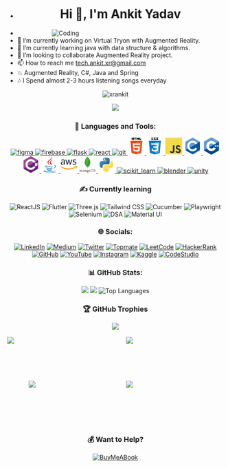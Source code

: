 - <h1 align="center">Hi 👋, I'm Ankit Yadav</h1>
- <img align="right" alt="Coding" width="400" src="https://github.com/xrankit/xrankit/blob/main/_ankzzz_07_.png">
- 👀 I’m currently working on Virtual Tryon with Augmented Reality.
- 🌱 I’m currently learning java with data structure & algorithms.
- 💞️ I’m looking to collaborate Augmented Reality project.
- 📫 How to reach me tech.ankit.xr@gmail.com
- 💥 Augmented Reality, C#, Java and Spring
- 🎶 I Spend almost 2-3 hours listening songs everyday
 <div align="center">
<img src="https://komarev.com/ghpvc/?username=ankiii07&label=Profile%20views&color=0e75b6&style=flat" alt="xrankit" /> </p>
<img src="https://profile-counter.glitch.me/ankiii07/count.svg" />
 <a href="https://github.com/xrankit" target="_blank" rel="noreferrer"><imgsrc="https://img.shields.io/github/followers/xrankit?logo=github&style=for-the-badge&color=0891b2&labelColor=1c1917" /></a>
<h3 align="center">🚀 Languages and Tools:</h3>
 <p align="center">  <a href="https://www.figma.com/" target="_blank"> <img src="https://www.vectorlogo.zone/logos/figma/figma-icon.svg" alt="figma" width="40" height="40"/> </a> 
  <a href="https://firebase.google.com/" target="_blank"> <img src="https://www.vectorlogo.zone/logos/firebase/firebase-icon.svg" alt="firebase" width="40" height="40"/> </a> 
  <a href="https://flask.palletsprojects.com/" target="_blank"> <img src="https://www.vectorlogo.zone/logos/pocoo_flask/pocoo_flask-icon.svg" alt="flask" width="40" height="40"/> </a> 
  <a href="https://reactjs.org/" target="_blank"> <img src="https://img.icons8.com/color/48/000000/react-native.png" alt="react" width="40" height="40"//> </a>
  <a href="https://git-scm.com/" target="_blank"> <img src="https://www.vectorlogo.zone/logos/git-scm/git-scm-icon.svg" alt="git" width="40" height="40"/> </a> 
  <a href="https://www.w3.org/html/" target="_blank"> <img src="https://raw.githubusercontent.com/devicons/devicon/master/icons/html5/html5-original-wordmark.svg" alt="html5" width="40" height="40"/> </a>
  <a href="https://www.w3schools.com/css/" target="_blank" rel="noreferrer"> <img src="https://raw.githubusercontent.com/devicons/devicon/master/icons/css3/css3-original-wordmark.svg" alt="css3" width="40" height="40"/> </a> 
  <a href="https://developer.mozilla.org/en-US/docs/Web/JavaScript" target="_blank"> <img src="https://raw.githubusercontent.com/devicons/devicon/master/icons/javascript/javascript-original.svg" alt="javascript" width="40" height="40"/> </a> 
   <a href="https://www.cprogramming.com/" target="_blank" rel="noreferrer"> <img src="https://raw.githubusercontent.com/devicons/devicon/master/icons/c/c-original.svg" alt="c" width="40" height="40"/> </a>
  <a href="https://www.w3schools.com/cpp/" target="_blank" rel="noreferrer"> <img src="https://raw.githubusercontent.com/devicons/devicon/master/icons/cplusplus/cplusplus-original.svg" alt="cplusplus" width="40" height="40"/> </a> 
  <a href="https://www.w3schools.com/cs/" target="_blank" rel="noreferrer"> <img src="https://raw.githubusercontent.com/devicons/devicon/master/icons/csharp/csharp-original.svg" alt="csharp" width="40" height="40"/> </a> 
  <a href="https://www.java.com" target="_blank"> <img src="https://raw.githubusercontent.com/devicons/devicon/master/icons/java/java-original.svg" alt="java" width="40" height="40"/> </a>  
  <a href="https://aws.amazon.com" target="_blank"> <img src="https://raw.githubusercontent.com/devicons/devicon/master/icons/amazonwebservices/amazonwebservices-original-wordmark.svg" alt="aws" width="40" height="40"/> </a>   
  <a href="https://www.mongodb.com/" target="_blank"> <img src="https://raw.githubusercontent.com/devicons/devicon/master/icons/mongodb/mongodb-original-wordmark.svg" alt="mongodb" width="40" height="40"/> </a> 
  <a href="https://www.python.org" target="_blank"> <img src="https://raw.githubusercontent.com/devicons/devicon/master/icons/python/python-original.svg" alt="python" width="40" height="40"/> </a>
  <a href="https://scikit-learn.org/" target="_blank"> <img src="https://upload.wikimedia.org/wikipedia/commons/0/05/Scikit_learn_logo_small.svg" alt="scikit_learn" width="40" height="40"/> </a>
  <a href="https://www.blender.org/" target="_blank" rel="noreferrer"> <img src="https://download.blender.org/branding/community/blender_community_badge_white.svg" alt="blender" width="40" height="40"/> </a> 
  <a href="https://unity.com/" target="_blank"> <img src="https://www.vectorlogo.zone/logos/unity3d/unity3d-icon.svg" alt="unity" width="40" height="40"/> </a>
 </p>

### ✍ Currently learning
![ReactJS](https://img.shields.io/badge/React-20232A?style=for-the-badge&logo=react&logoColor=61DAFB) 
![Flutter](https://img.shields.io/badge/Flutter-%2302569B.svg?style=for-the-badge&logo=Flutter&logoColor=white) 
![Three.js](https://img.shields.io/badge/Three.js-%23000000.svg?style=for-the-badge&logo=three.js&logoColor=white) 
![Tailwind CSS](https://img.shields.io/badge/Tailwind%20CSS-38B2AC?style=for-the-badge&logo=tailwind-css&logoColor=white) 
![Cucumber](https://img.shields.io/badge/Cucumber-%23A6CC34.svg?style=for-the-badge&logo=Cucumber&logoColor=white) 
![Playwright](https://img.shields.io/badge/Playwright-%23056FCB.svg?style=for-the-badge&logo=Playwright&logoColor=white) 
![Selenium](https://img.shields.io/badge/Selenium-%230072C6.svg?style=for-the-badge&logo=Selenium&logoColor=white) 
![DSA](https://img.shields.io/badge/DSA-%FFA116?style=for-the-badge&logoColor=Black) 
![Material UI](https://img.shields.io/badge/Material--UI-0081CB?style=for-the-badge&logo=material-ui&logoColor=white)

### 🌐 Socials:
[![LinkedIn](https://img.shields.io/badge/LinkedIn-%230077B5.svg?logo=linkedin&logoColor=white)](https://www.linkedin.com/in/xrankit/) 
[![Medium](https://img.shields.io/badge/Medium-12100E?logo=medium&logoColor=white)](https://medium.com/@mbtions) 
[![Twitter](https://img.shields.io/badge/Twitter-%231DA1F2.svg?logo=Twitter&logoColor=white)](https://twitter.com/_ankiii_07_) 
[![Topmate](https://img.shields.io/badge/Topmate-2962FF?style=flat&logo=topmate&logoColor=white)](https://topmate.io/xrankit)
[![LeetCode](https://img.shields.io/badge/-LeetCode-1f1f1f?style=flat&logo=LeetCode&logoColor=orange)](https://leetcode.com/ankiii0071/) 
[![HackerRank](https://img.shields.io/badge/-HackerRank-2EC866?style=flat&logo=HackerRank&logoColor=white)](https://www.hackerrank.com/profile/ankiii0071)  
[![GitHub](https://img.shields.io/badge/GitHub-%23121011.svg?logo=GitHub&logoColor=white)](https://github.com/xrankit)
[![YouTube](https://img.shields.io/badge/YouTube-%23FF0000.svg?logo=YouTube&logoColor=white)](https://www.youtube.com/@VirtualAceX)
[![Instagram](https://img.shields.io/badge/Instagram-%23E4405F.svg?logo=Instagram&logoColor=white)](https://www.instagram.com/xrankit.in/)
[![Kaggle](https://img.shields.io/badge/Kaggle-%2320BEFF.svg?logo=Kaggle&logoColor=white)](https://kaggle.com/ankiii07)
[![CodeStudio](https://img.shields.io/badge/CodeStudio-%230075A8.svg?logo=CodeStudio&logoColor=white)](https://www.codingninjas.com/studio/profile/ankiii07)

### 📊 GitHub Stats:
<img src="https://github-readme-stats-abhishekdoshi26.vercel.app/api?username=xrankit&theme=highcontrast&hide_border=false&include_all_commits=true&count_private=true" height=150px>  <img src="https://github-readme-streak-stats.herokuapp.com/?user=xrankit&theme=highcontrast&hide_border=false" height=150px>
![Top Languages](https://github-readme-stats.vercel.app/api/top-langs/?username=xrankit&theme=blue-green)
  
### 🏆 GitHub Trophies
![](https://github-profile-trophy.vercel.app/?username=xrankit&theme=onedark&no-frame=true&no-bg=false&margin-w=5&no-pr=true&no-issues=true&no-reviews=true)
<p>
<div width="100%" align="center">
 <a href="https://github.com/xrankit/NavigAR" align="left"><img align="left" width="45%" src="https://github-readme-stats.vercel.app/api/pin/?username=xrankit&repo=NavigAR&title_color=0891b2&text_color=ffffff&icon_color=0891b2&bg_color=1c1917&hide_border=true&locale=en" /></a>
<a href="https://github.com/xrankit/Rakshak" align="right"><img align="right" width="45%" src="https://github-readme-stats.vercel.app/api/pin/?username=xrankit&repo=Rakshak&title_color=0891b2&text_color=ffffff&icon_color=0891b2&bg_color=1c1917&hide_border=true&locale=en" /></a></div>
 <br /><br /><br /><br /><br /><br />
 <div width="100%" align="left">
 <a href="https://github.com/xrankit/AR_Student_Card" align="right"><img align="right" width="45%" src="https://github-readme-stats.vercel.app/api/pin/?username=xrankit&repo=AR_Student_Card&title_color=0891b2&text_color=ffffff&icon_color=0891b2&bg_color=1c1917&hide_border=true&locale=en" /></a>
  <a href="https://github.com/xrankit/AR_FootBall_Game" align="right"><img align="right" width="45%" src="https://github-readme-stats.vercel.app/api/pin/?username=xrankit&repo=AR_FootBall_Game&title_color=0891b2&text_color=ffffff&icon_color=0891b2&bg_color=1c1917&hide_border=true&locale=en" /></a>
</div>
<br /><br /><br /><br /><br /><br />

### 💰 Want to Help?
[![BuyMeABook](https://img.shields.io/badge/Buy%20Me%20a%20Book-ffdd00?style=for-the-badge&logo=buy-me-a-book&logoColor=black)](https://buymeacoffee.com/xrankit) 

